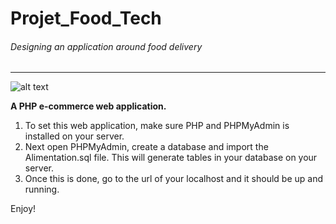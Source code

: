 # Projet_Food_Tech
###### Designing an application around food delivery 
-----------------------------------------------------------------------

![alt text](https://github.com/mchemlal/Projet_Food_Tech/blob/main/_assets/image/HomePage.png)

**A PHP e-commerce web application.**

1. To set this web application, make sure PHP and PHPMyAdmin is installed on your server.
2. Next open PHPMyAdmin, create a database and import the Alimentation.sql file. This will generate tables in your database on your server.
3. Once this is done, go to the url of your localhost and it should be up and running.

Enjoy!
